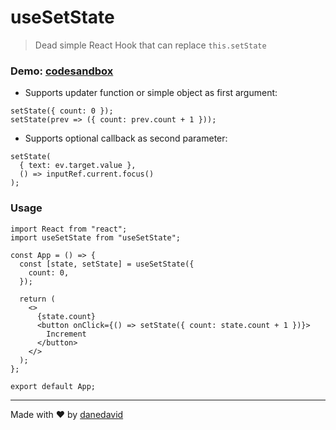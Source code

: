 # useSetState

> Dead simple React Hook that can replace `this.setState`

### Demo: [codesandbox](https://codesandbox.io/s/usesetstate-nej3z)

- Supports updater function or simple object as first argument:
```JSX
setState({ count: 0 });
setState(prev => ({ count: prev.count + 1 }));
```
- Supports optional callback as second parameter:
```JSX
setState(
  { text: ev.target.value },
  () => inputRef.current.focus()
);
```

### Usage

```JSX
import React from "react";
import useSetState from "useSetState";

const App = () => {
  const [state, setState] = useSetState({
    count: 0,
  });

  return (
    <>
      {state.count}
      <button onClick={() => setState({ count: state.count + 1 })}>
        Increment
      </button>
    </>
  );
};

export default App;
```

---

Made with ❤ by [danedavid](https://github.com/danedavid)